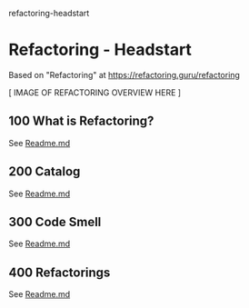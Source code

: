 refactoring-headstart
# Refactoring - Headstart

Based on "Refactoring" at https://refactoring.guru/refactoring

[ IMAGE OF REFACTORING OVERVIEW HERE ]

## 100 What is Refactoring?

See [Readme.md](./100/README.md)

## 200 Catalog

See [Readme.md](./200/README.md)

## 300 Code Smell

See [Readme.md](./300/README.md)

## 400 Refactorings

See [Readme.md](./400/README.md)
